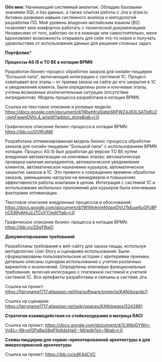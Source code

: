**Обо мне**:
Начинающий системный аналитик. Обладаю базовыми знаниями SQL и баз данных, а также опытом работы с Jira и draw.io. Активно развиваю навыки системного анализа и методологий разработки ПО. Мой уровень владения английским языком (B2) позволяет мне комфортно работать с технической документацией. Независимо от того, работаю ли я в команде или самостоятельно, меня вдохновляет возможность открывать для себя что-то новое и получать удовольствие от использования данных для решения сложных задач.

**Портфолио***

**Процессы AS IS и TO BE в нотации BPMN**

Разработан бизнес-процесс обработки заказов для онлайн-пиццерии "Большой папа", включающий интеграцию с системой 1С. Процесс охватывает все этапы – от приема заказа на сайте до его закрытия в 1С и уведомления клиента. Были определены роли и ключевые этапы, учтены возможные исключительные ситуации (отсутствие ингредиентов). Модель процесса разработана в нотации BPMN.

Ссылка на текстовое описание и ролевые модели: 
https://docs.google.com/document/d/16bxhfcaSqbkSKFWZ4J93LSATb8U2-qvpFwamDVhL4_w/edit?addon_store&tab=t.0

Графическое описание бизнес-процесса в нотации BPMN: https://ibb.co/GVfKsM8

Разработана оптимизированная модель бизнес-процесса обработки заказов для онлайн-пиццерии "Большой папа" с использованием BPMN нотации. Процесс AS IS был доработан до версии TO BE путем внедрения автоматизации на ключевых этапах: автоматическая проверка наличия ингредиентов, автоматическое уведомление клиентов, автоматическое назначение курьеров, автоматическое закрытие заказов в 1С. Это привело к сокращению времени обработки заказов, уменьшению нагрузки на менеджеров и повышению эффективности работы компании в целом. Интеграция с системой 1С и использование мобильных приложений для курьеров были ключевыми факторами оптимизации.

Текстовое описание внедренных процессов и обоснования: https://docs.google.com/document/d/1WWnAnmNVaqtDVU7kEuw6uGPJ8PnCE89yAHrJzJTCoYY/edit?tab=t.0

Графическое описание бизнес-процесса в нотации BPMN: https://ibb.co/2SgFBwD



**Документирование требований**

Разработаны требования к веб-сайту для заказа пиццы, используя методологию User Story и сценариев использования. Были сформулированы пользовательские истории с критериями приемки, детально описаны сценарии использования с учетом различных вариантов и исключений. Определены ключевые функциональные требования, включая интеграцию с платежной системой и учетной системой 1С. Все артефакты разработаны и связаны в системе Jira.

Ссылка на проект: https://fairyname1717.atlassian.net/jira/software/projects/KAN/boards/1

Ссылка на сценарии: https://fairyname1717.atlassian.net/wiki/spaces/KAN/pages/5242881


**Стратегии взаимодействия со стейкхолдерами и матрица RACI**

Ссылка на проект: https://docs.google.com/document/d/1LWibjGYWm-VnELr-I6kye10PaBaG8qPXtAdoHaX--MI/edit?pli=1&tab=t.0
 
**Схемы пиццерии для сервис-ориентированной архитектуры и для микросервисной архитектуры**

Ссылка на проект: https://ibb.co/sdK4dCVC
